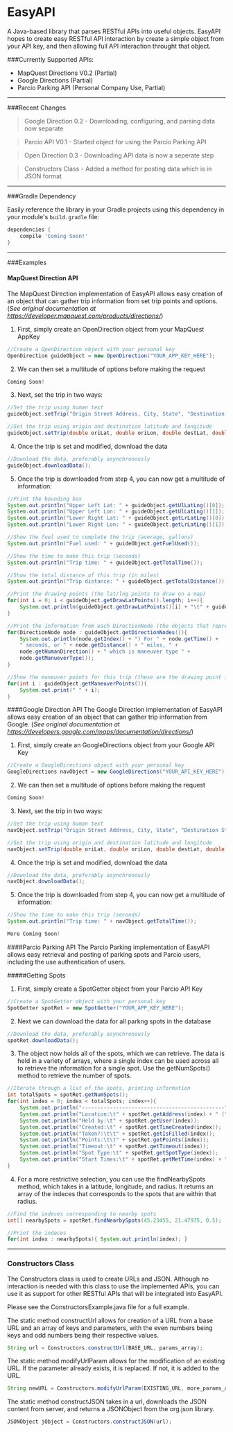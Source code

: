 EasyAPI
=======

A Java-based library that parses RESTful APIs into useful objects.
EasyAPI hopes to create easy RESTful API interaction by create a simple object from your API key, and then allowing full API interaction throught that object.

###Currently Supported APIs:
- MapQuest Directions V0.2 (Partial)
- Google Directions (Partial)
- Parcio Parking API (Personal Company Use, Partial)

---
###Recent Changes
> Google Direction 0.2 - Downloading, configuring, and parsing data now separate

> Parcio API V0.1 - Started object for using the Parcio Parking API

> Open Direction 0.3 - Downloading API data is now a seperate step

> Constructors Class - Added a method for posting data which is in JSON format

---
###Gradle Dependency

Easily reference the library in your Gradle projects using this dependency in your module's `build.gradle` file:

```Groovy
dependencies {
    compile 'Coming Soon!'
}
```

---
###Examples

#### MapQuest Direction API
The MapQuest Direction implementation of EasyAPI allows easy creation of an object that can gather trip information from set trip points and options. (*See original documentation at https://developer.mapquest.com/products/directions/*)

1) First, simply create an OpenDirection object from your MapQuest AppKey
```Java
//Create a OpenDirection object with your personal key
OpenDirection guideObject = new OpenDirection("YOUR_APP_KEY_HERE");
```
2) We can then set a multitude of options before making the request
```Java
Coming Soon!
```
3) Next, set the trip in two ways:
```Java
//Set the trip using human text
guideObject.setTrip("Origin Street Address, City, State", "Destination Street Address, City, State");

//Set the trip using origin and destination latitude and longitude
guideObject.setTrip(double oriLat, double oriLon, double destLat, double destLon);
```
4) Once the trip is set and modified, download the data
```Java
//Download the data, preferably asynchronously
guideObject.downloadData();
```
5) Once the trip is downloaded from step 4, you can now get a multitude of information:
```Java
//Print the bounding box
System.out.println("Upper Left Lat: " + guideObject.getUlLatLng()[0]);
System.out.println("Upper Left Lon: " + guideObject.getUlLatLng()[1]);
System.out.println("Lower Right Lat: " + guideObject.getLrLatLng()[0]);
System.out.println("Lower Right Lon: " + guideObject.getLrLatLng()[1]);

//Show the fuel used to complete the trip (average, gallons)
System.out.println("Fuel used: " + guideObject.getFuelUsed());

//Show the time to make this trip (seconds)
System.out.println("Trip time: " + guideObject.getTotalTime());

//Show the total distance of this trip (in miles)
System.out.println("Trip distance: " + guideObject.getTotalDistance());

//Print the drawing points (the lat/lng points to draw on a map)
for(int i = 0; i < guideObject.getDrawLatPoints().length; i++){
	System.out.println(guideObject.getDrawLatPoints()[i] + "\t" + guideObject.getDrawLngPoints()[i]);
}

//Print the information from each DirectionNode (the objects that represent maneuver points)
for(DirectionNode node : guideObject.getDirectionNodes()){
	System.out.println(node.getIndex() + ") For " + node.getTime() +
    " seconds, or " + node.getDistance() + " miles, " +
    node.getHumanDirection() + " which is maneuver type " + 
    node.getManueverType());
}

//Show the maneuver points for this trip (these are the drawing point indeces that involve a direction change)
for(int i : guideObject.getManeuverPoints()){
	System.out.print(" " + i);
}
```
####Google Direction API
The Google Direction implementation of EasyAPI allows easy creation of an object that can gather trip information from Google. (*See original documentation at https://developers.google.com/maps/documentation/directions/*)

1) First, simply create an GoogleDirections object from your Google API Key
```Java
//Create a GoogleDirections object with your personal key
GoogleDirections navObject = new GoogleDirections("YOUR_API_KEY_HERE");
```
2) We can then set a multitude of options before making the request
```Java
Coming Soon!
```
3) Next, set the trip in two ways:
```Java
//Set the trip using human text
navObject.setTrip("Origin Street Address, City, State", "Destination Street Address, City, State");

//Set the trip using origin and destination latitude and longitude
navObject.setTrip(double oriLat, double oriLon, double destLat, double destLon);
```
4) Once the trip is set and modified, download the data
```Java
//Download the data, preferably asynchronously
navObject.downloadData();
```
5) Once the trip is downloaded from step 4, you can now get a multitude of information:
```Java
//Show the time to make this trip (seconds)
System.out.println("Trip time: " + navObject.getTotalTime());

More Coming Soon!
```

####Parcio Parking API
The Parcio Parking implementation of EasyAPI allows easy retrieval and posting of parking spots and Parcio users, including the use authentication of users.

#####Getting Spots
1) First, simply create a SpotGetter object from your Parcio API Key
```Java
//Create a SpotGetter object with your personal key
SpotGetter spotRet = new SpotGetter("YOUR_APP_KEY_HERE");
```

2) Next we can download the data for all parkng spots in the database
```Java
//Download the data, preferably asynchronously
spotRet.downloadData();
```

3) The object now holds all of the spots, which we can retrieve. The data is held in a variety of arrays, where a single index can be used across all to retrieve the information for a single spot. Use the getNumSpots() method to retrieve the number of spots.
```Java
//Iterate through a list of the spots, printing information
int totalSpots = spotRet.getNumSpots();
for(int index = 0; index < totalSpots; index++){
	System.out.println("----------------------------------------------");
	System.out.println("Location:\t" + spotRet.getAddress(index) + " (" + spotRet.getLat(index) + "," + 	spotRet.getLon(index) + ")");
	System.out.println("Held by:\t" + spotRet.getUser(index));
	System.out.println("Created:\t" + spotRet.getTimeCreated(index));
	System.out.println("Taken?:\t\t" + spotRet.getIsFilled(index));
	System.out.println("Points:\t\t" + spotRet.getPoints(index));
	System.out.println("Timeout:\t" + spotRet.getTimeout(index));
	System.out.println("Spot Type:\t" + spotRet.getSpotType(index));
	System.out.println("Start Times:\t" + spotRet.getMetTime(index) + ", " + spotRet.getPerTime(index) + ", " + spotRet.getFreTime(index));
}
```

4) For a more restrictive selection, you can use the findNearbySpots method, which takes in a latitude, longitude, and radius. It returns an array of the indeces that corresponds to the spots that are within that radius.
```Java
//Find the indeces corresponding to nearby spots
int[] nearbySpots = spotRet.findNearbySpots(45.23455, 21.47975, 0.5);

//Print the indeces
for(int index : nearbySpots){ System.out.println(index); }
```
---
### Constructors Class
The Constructors class is used to create URLs and JSON. Although no interaction is needed with this class to use the implemented APIs, you can use it as support for other RESTful APIs that will be integrated into EasyAPI.

Please see the ConstructorsExample.java file for a full example.

The static method constructUrl allows for creation of a URL from a base URL and an array of keys and parameters, with the even numbers being keys and odd numbers being their respective values.
```Java
String url = Constructors.constructUrl(BASE_URL, params_array);
```
The static method modifyUrlParam allows for the modification of an existing URL. If the parameter already exists, it is replaced. If not, it is added to the URL.
```Java
String newURL = Constructors.modifyUrlParam(EXISTING_URL, more_params_array);
```
The static method constructJSON takes in a url, downloads the JSON content from server, and returns a JSONObject from the org.json library.
```Java
JSONObject jObject = Constructors.constructJSON(url);
```
